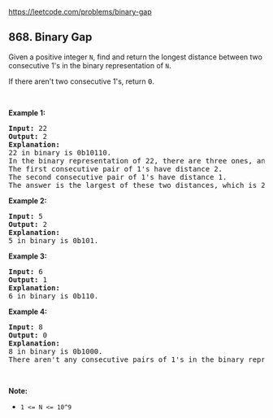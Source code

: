 https://leetcode.com/problems/binary-gap

## 868. Binary Gap

<div><p>Given a positive integer <code>N</code>, find and return the longest distance between two consecutive 1's in the binary representation of <code>N</code>.</p>
<p>If there aren't two consecutive 1's, return <font face="monospace">0</font>.</p>
<p> </p>
<div>
<div>
<div>
<ul>
</ul>
</div>
</div>
</div>
<div>
<p><strong>Example 1:</strong></p>
<pre><strong>Input: </strong><span id="example-input-1-1">22</span>
<strong>Output: </strong>2
<strong>Explanation: </strong>
22 in binary is 0b10110.
In the binary representation of 22, there are three ones, and two consecutive pairs of 1's.
The first consecutive pair of 1's have distance 2.
The second consecutive pair of 1's have distance 1.
The answer is the largest of these two distances, which is 2.
</pre>
<div>
<p><strong>Example 2:</strong></p>
<pre><strong>Input: </strong><span id="example-input-2-1">5</span>
<strong>Output: </strong><span id="example-output-2">2</span>
<strong>Explanation: </strong>
5 in binary is 0b101.
</pre>
<div>
<p><strong>Example 3:</strong></p>
<pre><strong>Input: </strong><span id="example-input-3-1">6</span>
<strong>Output: </strong><span id="example-output-3">1</span>
<strong>Explanation: </strong>
6 in binary is 0b110.
</pre>
<div>
<p><strong>Example 4:</strong></p>
<pre><strong>Input: </strong><span id="example-input-4-1">8</span>
<strong>Output: </strong><span id="example-output-4">0</span>
<strong>Explanation: </strong>
8 in binary is 0b1000.
There aren't any consecutive pairs of 1's in the binary representation of 8, so we return 0.
</pre>
<p> </p>
<div>
<div>
<div>
<p><strong>Note:</strong></p>
<ul>
<li><code>1 &lt;= N &lt;= 10^9</code></li>
</ul>
</div>
</div>
</div>
</div>
</div>
</div>
</div>
</div>
